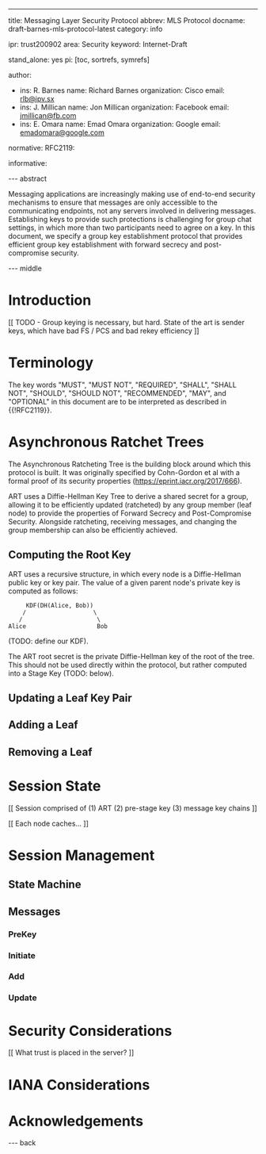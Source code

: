 ---
title: Messaging Layer Security Protocol
abbrev: MLS Protocol
docname: draft-barnes-mls-protocol-latest
category: info

ipr: trust200902
area: Security
keyword: Internet-Draft

stand_alone: yes
pi: [toc, sortrefs, symrefs]

author:
 -  ins: R. Barnes
    name: Richard Barnes
    organization: Cisco
    email: rlb@ipv.sx
 -
    ins: J. Millican
    name: Jon Millican
    organization: Facebook
    email: jmillican@fb.com
 -
    ins: E. Omara
    name: Emad Omara
    organization: Google
    email: emadomara@google.com


normative:
  RFC2119:

informative:
        

--- abstract

Messaging applications are increasingly making use of end-to-end
security mechanisms to ensure that messages are only accessible to
the communicating endpoints, not any servers involved in delivering
messages.  Establishing keys to provide such protections is
challenging for group chat settings, in which more than two
participants need to agree on a key.  In this document, we specify a
group key establishment protocol that provides efficient group key
establishment with forward secrecy and post-compromise security.


--- middle

# Introduction

[[ TODO - Group keying is necessary, but hard.  State of the art is
sender keys, which have bad FS / PCS and bad rekey efficiency ]]


# Terminology

The key words "MUST", "MUST NOT", "REQUIRED", "SHALL", "SHALL NOT",
"SHOULD", "SHOULD NOT", "RECOMMENDED", "MAY", and "OPTIONAL" in this
document are to be interpreted as described in {{!RFC2119}}.


# Asynchronous Ratchet Trees

The Asynchronous Ratcheting Tree is the building block around which this
protocol is built. It was originally specified by Cohn-Gordon et al with a
formal proof of its security properties (https://eprint.iacr.org/2017/666).

ART uses a Diffie-Hellman Key Tree to derive a shared secret for a group,
allowing it to be efficiently updated (ratcheted) by any group member (leaf
node) to provide the properties of Forward Secrecy and Post-Compromise Security.
Alongside ratcheting, receiving messages, and changing the group membership can
also be efficiently achieved.

## Computing the Root Key

ART uses a recursive structure, in which every node is a Diffie-Hellman public
key or key pair. The value of a given parent node's private key is computed as follows:

~~~~
     KDF(DH(Alice, Bob))
    /                   \
   /                     \
Alice                    Bob
~~~~

(TODO: define our KDF).

The ART root secret is the private Diffie-Hellman key of the root of the tree.
This should not be used directly within the protocol, but rather computed into a
Stage Key (TODO: below).

## Updating a Leaf Key Pair

## Adding a Leaf

## Removing a Leaf

# Session State

[[ Session comprised of (1) ART (2) pre-stage key (3) message key
chains ]]

[[ Each node caches... ]]

# Session Management

## State Machine

## Messages

### PreKey

### Initiate

### Add

### Update

# Security Considerations

[[ What trust is placed in the server? ]]

# IANA Considerations

# Acknowledgements

--- back
